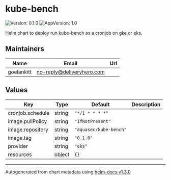 # kube-bench

![Version: 0.1.0](https://img.shields.io/badge/Version-0.1.0-informational?style=flat-square) ![AppVersion: 1.0](https://img.shields.io/badge/AppVersion-1.0-informational?style=flat-square)

Helm chart to deploy run kube-bench as a cronjob on gke or eks.

## Maintainers

| Name | Email | Url |
| ---- | ------ | --- |
| goelankitt | no-reply@deliveryhero.com |  |

## Values

| Key | Type | Default | Description |
|-----|------|---------|-------------|
| cronjob.schedule | string | `"*/1 * * * *"` |  |
| image.pullPolicy | string | `"IfNotPresent"` |  |
| image.repository | string | `"aquasec/kube-bench"` |  |
| image.tag | string | `"0.1.0"` |  |
| provider | string | `"eks"` |  |
| resources | object | `{}` |  |

----------------------------------------------
Autogenerated from chart metadata using [helm-docs v1.3.0](https://github.com/norwoodj/helm-docs/releases/v1.3.0)
